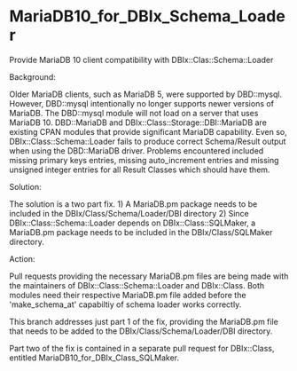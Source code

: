 # MariaDB10_for_DBIx_Schema_Loader
Provide MariaDB 10 client compatibility with DBIx::Clas::Schema::Loader

Background:

Older MariaDB clients, such as MariaDB 5, were supported by DBD::mysql. However, DBD::mysql intentionally no longer supports newer versions of MariaDB. The DBD::mysql module will not load on a server that uses MariaDB 10. DBD::MariaDB and DBIx::Class::Storage::DBI::MariaDB are existing CPAN modules that provide significant MariaDB capability. Even so, DBIx::Class::Schema::Loader fails to produce correct Schema/Result output when using the DBD::MariaDB driver. Problems encountered included missing primary keys entries, missing auto_increment entries and missing unsigned integer entries for all Result Classes which should have them.

Solution:

The solution is a two part fix. 1) A MariaDB.pm package needs to be included in the DBIx/Class/Schema/Loader/DBI directory 2) Since DBIx::Class::Schema::Loader depends on DBIx::Class::SQLMaker, a MariaDB.pm package needs to be included in the DBIx/Class/SQLMaker directory.

Action:

Pull requests providing the necessary MariaDB.pm files are being made with the maintainers of DBIx::Class::Schema::Loader and DBIx::Class. Both modules need their respective MariaDB.pm file added before the 'make_schema_at' capabiltiy of schema loader works correctly.

This branch addresses just part 1 of the fix, providing the MariaDB.pm file that needs to be added to the DBIx/Class/Schema/Loader/DBI directory.

Part two of the fix is contained in a separate pull request for DBIx::Class, entitled MariaDB10_for_DBIx_Class_SQLMaker.
